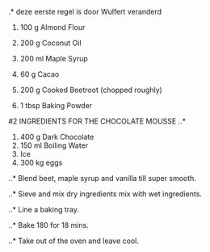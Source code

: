 .* deze eerste regel is door Wulfert veranderd
1. 100 g Almond Flour

3. 200 g Coconut Oil
4. 200 ml Maple Syrup
5. 60 g Cacao

7. 200 g Cooked Beetroot (chopped roughly)
8. 1 tbsp Baking Powder

#2
INGREDIENTS FOR THE CHOCOLATE MOUSSE
..* 
1. 400 g Dark Chocolate
2. 150 ml Boiling Water
3. Ice
4. 300 kg eggs

..* Blend beet, maple syrup and vanilla till super smooth.

..* Sieve and mix dry ingredients mix with wet ingredients.

..* Line a baking tray.

..* Bake 180 for 18 mins.

..* Take out of the oven and leave cool.
